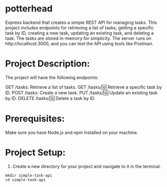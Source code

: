 # potterhead
Express backend that creates a simple REST API for managing tasks. This project includes endpoints for retrieving a list of tasks, getting a specific task by ID, creating a new task, updating an existing task, and deleting a task. The tasks are stored in-memory for simplicity. The server runs on http://localhost:3000, and you can test the API using tools like Postman.


# Project Description:
The project will have the following endpoints:

GET /tasks: Retrieve a list of tasks.
GET /tasks/:id: Retrieve a specific task by ID.
POST /tasks: Create a new task.
PUT /tasks/:id: Update an existing task by ID.
DELETE /tasks/:id: Delete a task by ID.
# Prerequisites:
Make sure you have Node.js and npm installed on your machine.

# Project Setup:
1. Create a new directory for your project and navigate to it in the terminal.
```
mkdir simple-task-api
cd simple-task-api
```
